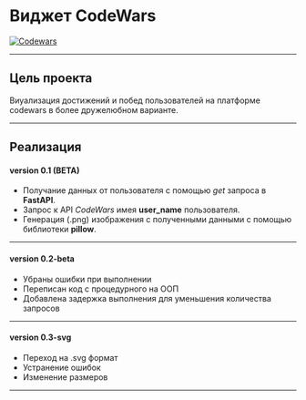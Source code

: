 # Виджет CodeWars
[![Codewars](http://127.0.0.1:8000/?user_name=Pogudo&theme=light)]()

---
## Цель проекта
Виуализация достижений и побед пользователей на платформе codewars в более дружелюбном варианте.

---
## Реализация
#### version 0.1 (BETA)
- Получание данных от пользователя с помощью *get* запроса в **FastAPI**.
- Запрос к API *CodeWars* имея **user_name** пользователя.
- Генерация (.png) изображения с полученными данными с помощью библиотеки **pillow**.

---
#### version 0.2-beta
- Убраны ошибки при выполнении
- Переписан код с процедурного на ООП
- Добавлена задержка выполнения для уменьшения количества запросов

---
#### version 0.3-svg

- Переход на .svg формат
- Устранение ошибок
- Изменение размеров
---



